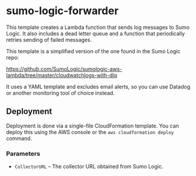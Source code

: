 # sumo-logic-forwarder

This template creates a Lambda function that sends log messages to Sumo Logic. It also includes a dead letter queue and a function that periodically retries sending of failed messages.

This template is a simplified version of the one found in the Sumo Logic repo:

https://github.com/SumoLogic/sumologic-aws-lambda/tree/master/cloudwatchlogs-with-dlq

It uses a YAML template and excludes email alerts, so you can use Datadog or another monitoring tool of choice instead.

## Deployment

Deployment is done via a single-file CloudFormation template. You can deploy this using the AWS console or the `aws cloudformation deploy` command.

### Parameters

* `CollectorURL` – The collector URL obtained from Sumo Logic.
